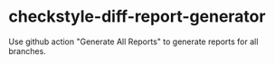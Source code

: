 # checkstyle-diff-report-generator

Use github action "Generate All Reports" to generate reports for all branches.

